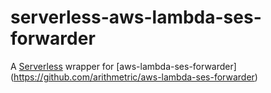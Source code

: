 # serverless-aws-lambda-ses-forwarder

A [Serverless](https://serverless.com) wrapper for [aws-lambda-ses-forwarder] (https://github.com/arithmetric/aws-lambda-ses-forwarder)